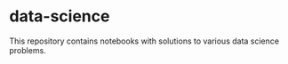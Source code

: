 # data-science

This repository contains notebooks with solutions to various data science problems.
